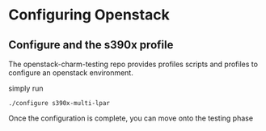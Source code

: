 # Configuring Openstack
## Configure and the s390x profile

The openstack-charm-testing repo provides profiles scripts and profiles
to configure an openstack environment.

simply run 

~~~
./configure s390x-multi-lpar
~~~

Once the configuration is complete, you can move onto the testing phase


